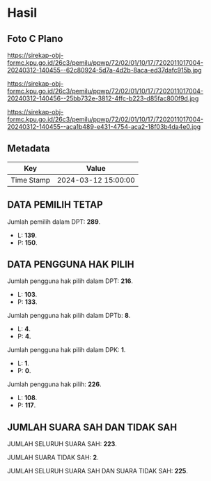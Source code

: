 # Hasil

## Foto C Plano

https://sirekap-obj-formc.kpu.go.id/26c3/pemilu/ppwp/72/02/01/10/17/7202011017004-20240312-140455--62c80924-5d7a-4d2b-8aca-ed37dafc915b.jpg

https://sirekap-obj-formc.kpu.go.id/26c3/pemilu/ppwp/72/02/01/10/17/7202011017004-20240312-140456--25bb732e-3812-4ffc-b223-d85fac800f9d.jpg

https://sirekap-obj-formc.kpu.go.id/26c3/pemilu/ppwp/72/02/01/10/17/7202011017004-20240312-140455--aca1b489-e431-4754-aca2-18f03b4da4e0.jpg


## Metadata

| Key        | Value               |
| ---------- | ------------------- |
| Time Stamp | 2024-03-12 15:00:00 |


## DATA PEMILIH TETAP

Jumlah pemilih dalam DPT: **289**.
 * L: **139**.
 * P: **150**.

## DATA PENGGUNA HAK PILIH

Jumlah pengguna hak pilih dalam DPT: **216**.
 * L: **103**.
 * P: **133**.

Jumlah pengguna hak pilih dalam DPTb: **8**.
 * L: **4**.
 * P: **4**.

Jumlah pengguna hak pilih dalam DPK: **1**.
 * L: **1**.
 * P: **0**.

Jumlah pengguna hak pilih: **226**.
 * L: **108**.
 * P: **117**.

## JUMLAH SUARA SAH DAN TIDAK SAH

JUMLAH SELURUH SUARA SAH: **223**.

JUMLAH SUARA TIDAK SAH: **2**.

JUMLAH SELURUH SUARA SAH DAN SUARA TIDAK SAH: **225**.


